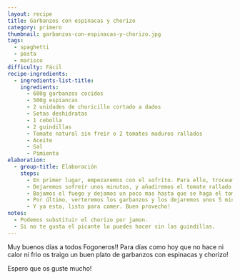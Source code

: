 ```yaml
---
layout: recipe
title: Garbanzos con espinacas y chorizo
category: primero
thumbnail: garbanzos-con-espinacas-y-chorizo.jpg
tags:
  - spaghetti
  - pasta
  - marisco
difficulty: Fácil
recipe-ingredients:
  - ingredients-list-title:
    ingredients:
      - 600g garbanzos cocidos
      - 500g espiancas
      - 2 unidades de choricillo cortado a dados
      - Setas deshidratas
      - 1 cebolla
      - 2 guindillas
      - Tomate natural sin freir o 2 tomates maduros rallados
      - Aceite
      - Sal
      - Pimienta
elaboration:
  - group-title: Elaboración
    steps:
      - En primer lugar, empezaremos con el sofrito. Para ello, troceamos la cebolla y la guindilla bien pequeña, cuando la cebolla este transparente pondremos el choricillo y las setas que habremos deshidratado antes con un poco de agua caliente o caldo.
      - Dejaremos sofreír unos minutos, y añadiremos el tomate rallado. Salpimentamos.
      - Bajamos el fuego y dejamos un poco mas hasta que se haga el tomate. Luego le añadiremos los espinacas que habremos hervido y colado antes, y dejaremos que se rehogue unos minutos.
      - Por último, verteremos los garbanzos y los dejaremos unos 5 minutos para que cojan el gusto de todo el sofrito.
      - Y ya esta, listo para comer. Buen provecho!
notes:
  - Podemos substituir el chorizo por jamon.
  - Si no te gusta el picante lo puedes hacer sin las guindillas.
---
```


Muy buenos días a todos Fogoneros!! Para días como hoy que no hace ni calor ni frio os traigo un buen plato de garbanzos con espinacas y chorizo!

Espero que os guste mucho!
